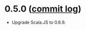 # 0.5.0 ([commit log](https://github.com/japgolly/scalacss/compare/v0.4.1...v0.5.0))

* Upgrade Scala.JS to 0.6.9.
